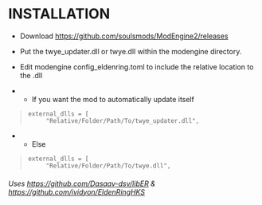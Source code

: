 # INSTALLATION

- Download https://github.com/soulsmods/ModEngine2/releases

- Put the twye_updater.dll or twye.dll within the modengine directory.

- Edit modengine config_eldenring.toml to include the relative location to the .dll

- - If you want the mod to automatically update itself
>     external_dlls = [
>          "Relative/Folder/Path/To/twye_updater.dll",

- - Else
>     external_dlls = [
>          "Relative/Folder/Path/To/twye.dll",




###### Uses https://github.com/Dasaav-dsv/libER & https://github.com/ividyon/EldenRingHKS
